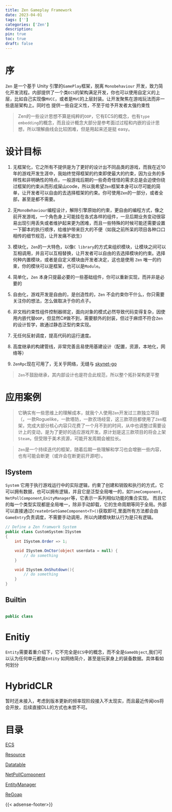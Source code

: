 ```yaml
---
title: Zen Gameplay Framework
date: 2023-04-01
tags: ['']
categories: ['Zen']
description: 
pin: true
toc: true
draft: false
---
```




# 序

`Zen` 是一个基于 Unity 引擎的`GamePlay`框架，脱离 `Monobehaviour` 开发，致力简化开发流程。内部提供了一个类`ECS`的架构满足开发，你也可以使用自定义的上层，比如自己实现像`MVCC`，或者是`MVC`的上层封装。让开发聚焦在游戏玩法而非一些底层架构上。同时也
提供一些自定义性，不至于给予开发者太强约束性

> Zen的一些设计思想不算是纯粹的`OOP`，它有ECS的概念，也有`type embedding`的概念，而且设计概念大部分是参考面过过程和内嵌的设计思想，所以理解曲线会比较困难，但是用起来还是挺 easy。
<!--more-->

# 设计目标

1. 无框架化，它之所有不提供是为了更好的设计出不同品类的游戏，而我在近10年的游戏开发生涯中，我始终觉得框架的约束即使最大的约束，因为业务的多样性和非明确性的特点，一般游戏后期的一些奇奇怪怪的需求总是会迫使你绕过框架的约束从而形成屎山code，所以我希望`Zen`框架本身可以尽可能的简单，让开发者可以自由的去选择框架的约束。你可使用`Zen`的一部分，或者全部，甚至是都不需要。

2. 无`MonoBehaviour`编程设计，解除引擎原始的约束，更自由的编程方式，像之前开发游戏，一个角色身上可能挂在各式各样的组件，一旦后期业务变动很容易出现引用丢失或者维护起来更为困难，而且一些特殊的时候可能还需要设置一下脚本的执行顺序，给维护带来巨大的不便（如我之前所呆的项目各种口口相传的细节规范，让开发痛不欲生） 

3. 模块化，`Zen`的一大特色，以像`C library`的方式来组织模块，让模块之间可以互相调用，并且可以互相替换，让开发者可以自由的去选择模块的约束。选择何种内置模块，或者是自定义模块由开发者决定，这也是使用 `Zen` 唯一的约束，你的模块可以是框架，也可以是`Module`。

4. 简单化，`Zen` 本身只提最必要的一些基础组件，你可以重新实现，而并非是必要的

5. 自由化，游戏开发是自由的，是创造性的，`Zen` 不会约束你干什么，你只需要关注你的想法，怎么做取决于你的点子。

7. 非文档约束性组件控制器绑定，面向对象的模式必然导致代码变得复杂，因使用内嵌代替`OOP`，但显然C#做不到，需要额外的封装，但过于麻烦不符合`Zen`的设计哲学，故通过静态泛型约束实现。

8. 无任何反射调度，提高代码的运行速度。

9. 高度继承的构建管线，非常完善且易使用基建设计（配置，资源，本地化，网络等）

10. `ZenRpc`现在可用了，无关乎网络，无缝与 [skynet-go](https://domyson.github.io/)



> `Zen`不鼓励继承，其内部设计也是符合此规范，所以整个拓扑架构更平整




# 应用案例

> 它确实有一些思维上的理解成本，就我个人使用`Zen`开发过三款独立项目（，一款Roguelike，一款塔防，一款农场经营，这三款项目都使用了`Zen`框架，完成大部分核心内容只花费了一个月不到的时间，从中也调整过需要设计上的变动，是为了更好的适应游戏开发。原计划是这三款项目的将会上架`Steam`，但受限于美术资源，可能开发周期会被拉长。

> `Zen`是一个持续迭代的框架，随着后期一些理解和学习也会增删一些内容，也有可能会断更（或许会在断更前开源吧）。


## ISystem

`System` 它用于执行游戏运行中的实际逻辑，约束了创建和销毁和执行的方式，它可以拥有数据，也可以拥有逻辑，并且它是泛型全局唯一的，如`TimeComponent`，`NetPollComponent`,`EnityManager`等，它表示一系列相似功能的集合实现。 而且它的每一个类型实现都是全局唯一，除非手动卸载，它的生命周期等同于全局。外部可以直接通过`CreateOrGetGameComponent<T>()`获取即可,里面所有方法都会由`GameEntry`负责调度，不需要手动调用，所以内建模块默认行为是只有逻辑。

```csharp
// Define a Zen framwork System
public class CustomSystem:ISystem
{
    int ISystem.Order => 1;

    void ISystem.OnCtor(object userdata = null) {
        // do something
    }

    void ISystem.OnShutdown(){
        // do something
    }
}
```

## Builtin


```csharp

public class 


```



# Enitiy

`Entity`需要着重介绍下，它不完全是`ECS`中的概念，而不全是`GameObject`,我们可以认为任何单元都是`Entity` 如网络简介，甚至是玩家身上的装备数据。具体看如何划分


# HybridCLR

暂时还未接入，考虑到版本更新的频率现阶段接入不太现实，而且最近传闻ios将会开放，后续直接DLL的方式也未尝不可。


# 目录

[ECS](/post/zen/1)

[Resource](/post/zen/2)

[Datatable](/post/zen/3)

[NetPollComponent](/post/zen/4)

[EntityManager](/post/zen/5)

[ReGoap](/post/zen/6)


{{< adsense-footer>}}